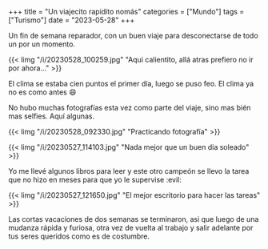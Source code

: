 +++
title = "Un viajecito rapidito nomás"
categories = ["Mundo"]
tags = ["Turismo"]
date = "2023-05-28"
+++

Un fin de semana reparador, con un buen viaje para desconectarse de todo un por un momento.

{{< limg "/i/20230528_100259.jpg" "Aqui calientito, allá atras prefiero no ir por ahora..." >}} 

El clima se estaba cien puntos el primer día, luego se puso feo. El clima ya no es como antes :smile:

No hubo muchas fotografías esta vez como parte del viaje, sino mas bién mas selfies. Aquí algunas.

{{< limg "/i/20230528_092330.jpg" "Practicando fotografía" >}} 

{{< limg "/i/20230527_114103.jpg" "Nada mejor que un buen dia soleado" >}} 

Yo me llevé algunos libros para leer y este otro campeón se llevo la tarea que no hizo en meses para que yo le supervise :evil:

{{< limg "/i/20230527_121650.jpg" "El mejor escritorio para hacer las tareas" >}} 

Las cortas vacaciones de dos semanas se terminaron, asi que luego de una mudanza rápida y furiosa, otra vez de vuelta al trabajo y salir adelante por tus seres queridos como es de costumbre.
